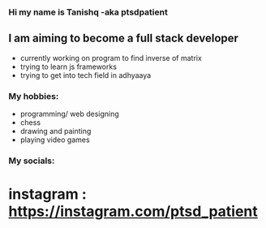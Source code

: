 ### Hi my name is Tanishq -aka ptsdpatient
## I am aiming to become a full stack developer
- currently working on program to find inverse of matrix
- trying to learn js frameworks 
- trying to get into tech field in adhyaaya

### My hobbies:
- programming/ web designing 
- chess 
- drawing and painting
- playing video games

### My socials:
# instagram : https://instagram.com/ptsd_patient
